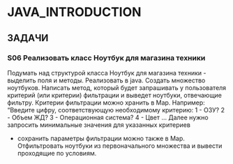 # JAVA_INTRODUCTION

## ЗАДАЧИ 
### S06 Реализовать класс Ноутбук для магазина техники
Подумать над структурой класса Ноутбук для магазина техники - выделить поля и методы. Реализовать в java.
Создать множество ноутбуков.
Написать метод, который будет запрашивать у пользователя критерий (или критерии) фильтрации 
и выведет ноутбуки, отвечающие фильтру. Критерии фильтрации можно хранить в Map. 
Например: “Введите цифру, соответствующую необходимому критерию:
1 - ОЗУ? 2 - Объем ЖД? 3 - Операционная система? 4 - Цвет …
Далее нужно запросить минимальные значения для указанных критериев 
- сохранить параметры фильтрации можно также в Map.
Отфильтровать ноутбуки из первоначального множества и вывести проходящие по условиям.
